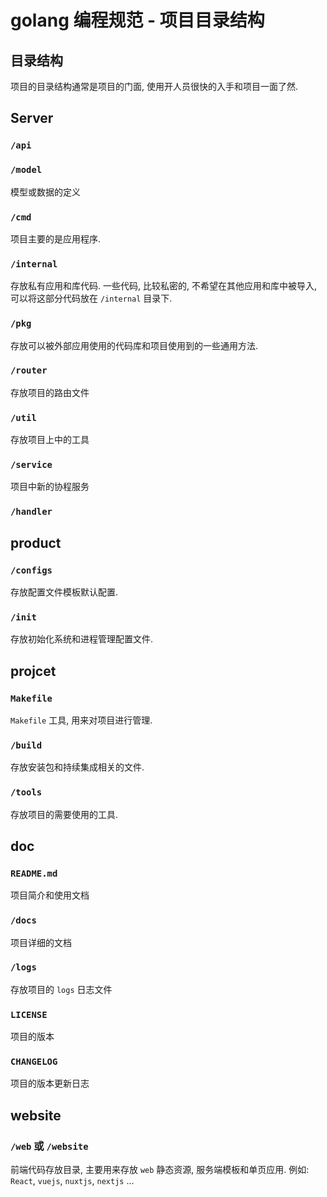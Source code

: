 # golang 编程规范 - 项目目录结构



## 目录结构
项目的目录结构通常是项目的门面, 使用开人员很快的入手和项目一面了然.






## Server 
### `/api`
### `/model`
模型或数据的定义

### `/cmd`
项目主要的是应用程序.

### `/internal`
存放私有应用和库代码. 一些代码, 比较私密的, 不希望在其他应用和库中被导入, 可以将这部分代码放在 `/internal` 目录下.

### `/pkg`
存放可以被外部应用使用的代码库和项目使用到的一些通用方法.

### `/router`
存放项目的路由文件


### `/util`
存放项目上中的工具


### `/service`
项目中新的协程服务

### `/handler`




## product
### `/configs`
存放配置文件模板默认配置.

### `/init`
存放初始化系统和进程管理配置文件.

## projcet

### `Makefile`
`Makefile` 工具, 用来对项目进行管理.

### `/build`
存放安装包和持续集成相关的文件.

### `/tools`
存放项目的需要使用的工具.

## doc
### `README.md`
项目简介和使用文档

### `/docs`
项目详细的文档


### `/logs`
存放项目的 `logs` 日志文件


### `LICENSE`
项目的版本

### `CHANGELOG`
项目的版本更新日志


## website
### `/web` 或 `/website`
前端代码存放目录, 主要用来存放 `web` 静态资源, 服务端模板和单页应用. 例如: `React`, `vuejs`, `nuxtjs`, `nextjs` ...

